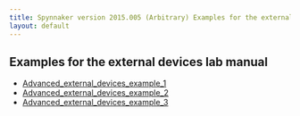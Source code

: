 ```yaml
---
title: Spynnaker version 2015.005 (Arbitrary) Examples for the external devices lab manual
layout: default
---
```


##  Examples for the external devices lab manual
* [Advanced_external_devices_example_1](advanced_external_devices_1.py)
* [Advanced_external_devices_example_2](advanced_external_devices_2.py)
* [Advanced_external_devices_example_3](advanced_external_devices_3.py)
